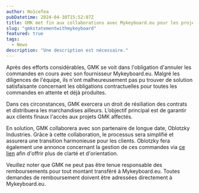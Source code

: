 ```yaml
---
author: No1ceTea
pubDatetime: 2024-04-30T15:52:07Z
title: GMK met fin aux collaborations avec Mykeyboard.eu pour les projets de keycaps
slug: "gmkstatementwithmykeyboard"
featured: true
tags:
  - News
description: "Une description est nécessaire."
---
```


Après des efforts considérables, GMK se voit dans l'obligation d'annuler les commandes en cours avec son fournisseur Mykeyboard.eu. Malgré les diligences de l'équipe, ils n'ont malheureusement pas pu trouver de solution satisfaisante concernant les obligations contractuelles pour toutes les commandes en attente et déjà produites.

Dans ces circonstances, GMK exercera un droit de résiliation des contrats et distribuera les marchandises ailleurs. L’objectif principal est de garantir aux clients finaux l'accès aux projets GMK affectés.

En solution, GMK collaborera avec son partenaire de longue date, Oblotzky Industries. Grâce à cette collaboration, le processus sera simplifié et assurera une transition harmonieuse pour les clients. Oblotzky fera également une annonce concernant la gestion de ces commandes via [ce lien](https://oblotzky.industries/pages/myleftovers) afin d'offrir plus de clarté et d'orientation.

Veuillez noter que GMK ne peut pas être tenue responsable des remboursements pour tout montant transféré à Mykeyboard.eu. Toutes demandes de remboursement doivent être adressées directement à Mykeyboard.eu.
